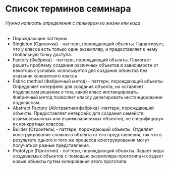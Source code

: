 # Список терминов семинара
###### Нужно написать определения с примером из жизни или кода
- Порождающие паттерны
- Singleton (Одиночка) - паттерн, порождающий объекты. Гарантирует, что у класса есть только один экземпляр, и предоставляет к нему
  глобальную точку доступа.
- Factory (Фабрика) - паттерн, порождающий объекты. Помогает решить проблему создания различных объектов в зависимости от некоторых условий.
  используется для создания объектов без указания конкретного класса
- Fabric method (Фабричный метод) - паттерн, порождающий объекты. Определяет интерфейс для создания объекта, но оставляет подклассам решение о том, какой класс инстанцировать.
Фабричный метод позволяет классу делегировать инстанцирование подклассам.
- Abstract Factory (Абстрактная фабрика) -паттерн, порождающий объекты.  Предоставляет интерфейс для создания семейств взаимосвязанных или взаимозависимых объектов, не специфицируя их конкретных классов.
- Builder (Строитель) - паттерн, порождающий объекты. Отделяет конструирование сложного объекта от его представления, так что
  в результате одного и того же процесса конструирования могут получаться разные представления.
- Prototype (Прототип) - паттерн, порождающий объекты. Задает виды создаваемых объектов с помощью экземпляра-прототипа и создает новые объекты путем копирования этого прототипа.